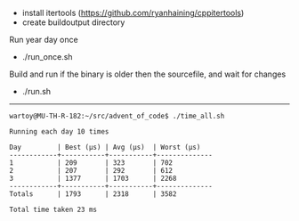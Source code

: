 - install itertools (https://github.com/ryanhaining/cppitertools)
- create buildoutput directory

Run year day once
- ./run_once.sh <year> <day>

Build and run <year> <day> if the binary is older then the sourcefile, and wait for changes
- ./run.sh <year> <day>


---
```
wartoy@MU-TH-R-182:~/src/advent_of_code$ ./time_all.sh 

Running each day 10 times

Day         | Best (µs) | Avg (µs)  | Worst (µs)
------------+-----------+-----------+--------------
1           | 209       | 323       | 702
2           | 207       | 292       | 612
3           | 1377      | 1703      | 2268
------------+-----------+-----------+--------------
Totals      | 1793      | 2318      | 3582

Total time taken 23 ms
```

